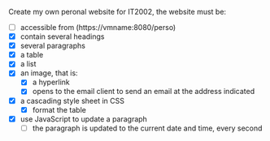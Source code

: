Create my own peronal website for IT2002, the website must be:  

- [ ] accessible from (https://vmname:8080/perso)  
- [X] contain several headings  
- [X] several paragraphs 
- [X] a table
- [X] a list
- [X] an image, that is:
  - [X] a hyperlink
  - [X] opens to the email client to send an email at the address indicated  
- [X] a cascading style sheet in CSS 
  - [X] format the table 
- [X] use JavaScript to update a paragraph 
  - [ ] the paragraph is updated to the current date and time, every second  